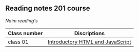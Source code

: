 ## Reading notes 201 course 
*Naim reading's*

| Class number       | Discriptions |
| ----------- | ----------- |
| class 01 | [Introductory HTML and JavaScript](https://github.com/naeemalomari/notes/tree/main/reading201.md)|
